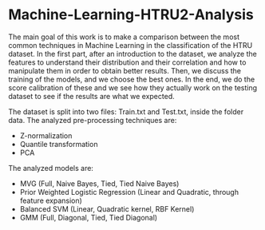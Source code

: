 # Machine-Learning-HTRU2-Analysis

The main goal of this work is to make a comparison between the most common techniques in Machine Learning in the classification of the HTRU dataset. 
In the first part, after an introduction to the dataset, we analyze the features to understand their distribution and their correlation and how to manipulate them in order to obtain better results. Then, we discuss the training of the models, and we choose the best ones. In the end, we do the score calibration of these and we see how they actually work on the testing dataset to see if the results are what we expected.

The dataset is split into two files: Train.txt and Test.txt, inside the folder data.
The analyzed pre-processing techniques are:
-	Z-normalization
-	Quantile transformation
- 	PCA

The analyzed models are:
-	MVG (Full, Naive Bayes, Tied, Tied Naive Bayes)
-	Prior Weighted Logistic Regression (Linear and Quadratic, through feature expansion)
-	Balanced SVM (Linear, Quadratic kernel, RBF Kernel)
-	GMM (Full, Diagonal, Tied, Tied Diagonal)

